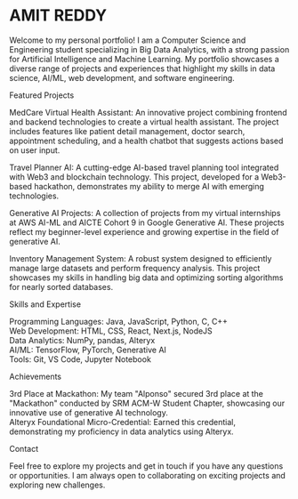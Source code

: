 # AMIT REDDY

Welcome to my personal portfolio! I am a Computer Science and Engineering student specializing in Big Data Analytics, with a strong passion for Artificial Intelligence and Machine Learning. My portfolio showcases a diverse range of projects and experiences that highlight my skills in data science, AI/ML, web development, and software engineering.

Featured Projects

MedCare Virtual Health Assistant: An innovative project combining frontend and backend technologies to create a virtual health assistant. The project includes features like patient detail management, doctor search, appointment scheduling, and a health chatbot that suggests actions based on user input.

Travel Planner AI: A cutting-edge AI-based travel planning tool integrated with Web3 and blockchain technology. This project, developed for a Web3-based hackathon, demonstrates my ability to merge AI with emerging technologies.

Generative AI Projects: A collection of projects from my virtual internships at AWS AI-ML and AICTE Cohort 9 in Google Generative AI. These projects reflect my beginner-level experience and growing expertise in the field of generative AI.

Inventory Management System: A robust system designed to efficiently manage large datasets and perform frequency analysis. This project showcases my skills in handling big data and optimizing sorting algorithms for nearly sorted databases.

Skills and Expertise

Programming Languages: Java, JavaScript, Python, C, C++
<br>Web Development: HTML, CSS, React, Next.js, NodeJS
<br>Data Analytics: NumPy, pandas, Alteryx
<br>AI/ML: TensorFlow, PyTorch, Generative AI
<br>Tools: Git, VS Code, Jupyter Notebook

Achievements

3rd Place at Mackathon: My team "Alponso" secured 3rd place at the "Mackathon" conducted by SRM ACM-W Student Chapter, showcasing our innovative use of generative AI technology.
<br>Alteryx Foundational Micro-Credential: Earned this credential, demonstrating my proficiency in data analytics using Alteryx.

Contact

Feel free to explore my projects and get in touch if you have any questions or opportunities. I am always open to collaborating on exciting projects and exploring new challenges.

